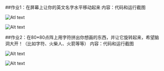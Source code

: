 ##作业1：在屏幕上让你的英文名字水平移动起来
  内容：代码和运行截图
     
 ![Atl text](https://github.com/woshishuishuishuishui/compuational_physics_N2014301020042/blob/master/QQ图片20160925235850.png)
 
 ![Alt text](https://github.com/woshishuishuishuishui/compuational_physics_N2014301020042/blob/master/QQ图片20160925235914.png)
 
 ##作业2：在80*80点阵上用字符拼出你想画的东西，并让它旋转起来，希望脑洞大开！（比如字符、火柴人、火箭等等）
   内容：代码和运行截图
   
 ![Alt text](https://github.com/woshishuishuishuishui/compuational_physics_N2014301020042/blob/master/QQ图片20160926013720.png)
 
 ![Alt text](https://github.com/woshishuishuishuishui/compuational_physics_N2014301020042/blob/master/22.gif)
